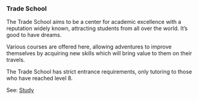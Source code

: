 ### Trade School
The Trade School aims to be a center for academic excellence with a reputation widely known, attracting students
  from all over the world. It’s good to have dreams.

Various courses are offered here, allowing adventures to improve themselves by acquiring new skills which will
  bring value to them on their travels.

The Trade School has strict entrance requirements, only tutoring to those who have reached level 8.

See: [Study](/locations/trade_school/study.md)


